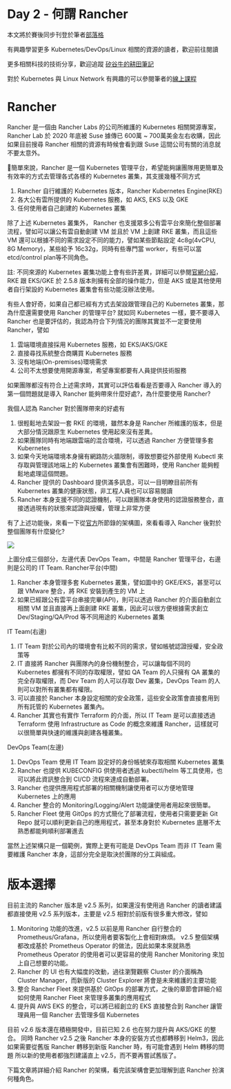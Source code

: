 Day 2 - 何謂 Rancher
====================

本文將於賽後同步刊登於筆者[部落格](https://hwchiu.com/)

有興趣學習更多 Kubernetes/DevOps/Linux 相關的資源的讀者，歡迎前往閱讀

更多相關科技的技術分享，歡迎追蹤 [矽谷牛的耕田筆記](https://www.facebook.com/technologynoteniu)

對於 Kubernetes 與 Linux Network 有興趣的可以參閱筆者的[線上課程](https://course.hwchiu.com/)

# Rancher

Rancher 是一個由 Rancher Labs 的公司所維護的 Kubernetes 相關開源專案，Rancher Lab 於 2020 年底被 Suse 據傳已 600萬 ~ 700萬美金左右收購，因此如果目前搜尋
Rancher 相關的資源有時候會看到跟 Suse 這間公司有關的消息就不要太意外。

簡單來說，Rancher 是一個 Kubernetes 管理平台，希望能夠讓團隊用更簡單及有效率的方式去管理各式各樣的 Kubernetes 叢集，其支援幾種不同方式
1. Rancher 自行維護的 Kubernetes 版本，Rancher Kubernetes Engine(RKE)
2. 各大公有雲所提供的 Kubernetes 服務，如 AKS, EKS 以及 GKE
3. 任何使用者自己創建的 Kubernetes 叢集

除了上述 Kubernetes 叢集外， Rancher 也支援眾多公有雲平台來簡化整個部署流程，譬如可以讓公有雲自動創建 VM 並且於 VM 上創建 RKE 叢集，而且這些 VM
還可以根據不同的需求設定不同的能力，譬如某些節點設定 4c8g(4vCPU, 8G Memory)，某些給予 16c32g，同時有些專門當 worker，有些可以當 etcd/control plan等不同角色。

註: 不同來源的 Kubernetes 叢集功能上會有些許差異，詳細可以參閱[官網介紹](https://rancher.com/docs/rancher/v2.5/en/overview/)，RKE 跟 EKS/GKE 於 2.5.8 版本則擁有全部的操作能力，但是 AKS 或是其他使用者自行架設的 Kubernetes 叢集會有些功能沒辦法使用。

有些人會好奇，如果自己都已經有方式去架設跟管理自己的 Kubernetes 叢集，那為什麼還需要使用 Rancher 的管理平台?
就如同 Kubernetes 一樣，要不要導入 Rancher 也是要評估的，我認為符合下列情況的團隊其實並不一定要使用 Rancher，譬如
1. 雲端環境直接採用 Kubernetes 服務，如 EKS/AKS/GKE
2. 直接尋找系統整合商購買 Kubernetes 服務
3. 沒有地端(On-premises)環境需求
4. 公司不太想要使用開源專案，希望專案都要有人員提供技術服務

如果團隊都沒有符合上述需求時，其實可以評估看看是否要導入 Rancher
導入的第一個問題就是導入 Rancher 能夠帶來什麼好處?，為什麼要使用 Rancher?



我個人認為 Rancher 對於團隊帶來的好處有
1. 很輕鬆地去架設一套 RKE 的環境，雖然本身是 Rancher 所維護的版本，但是大部分情況跟原生 Kubernetes 使用起來沒有差異。
2. 如果團隊同時有地端跟雲端的混合環境，可以透過 Rancher 方便管理多套 Kubernetes
3. 如果今天地端環境本身擁有網路防火牆限制，導致想要從外部使用 Kubectl 來存取與管理該地端上的 Kubernetes 叢集會有困難時，使用 Rancher 能夠輕鬆地處理這個問題。
4. Rancher 提供的 Dashboard 提供滿多訊息，可以一目明瞭目前所有 Kubernetes 叢集的健康狀態，非工程人員也可以容易閱讀
5. Rancher 本身支援不同的認證機制，可以跟團隊本身使用的認證服務整合，直接透過現有的狀態來認證與授權，管理上非常方便

有了上述功能後，來看一下從[官方](https://rancher.com/docs/rancher/v2.5/en/overview/)所節錄的架構圖，來看看導入 Rancher 後對於整個團隊有什麼變化?

![](https://rancher.com/docs/img/rancher/platform.png)

上圖分成三個部分，左邊代表 DevOps Team，中間是 Rancher 管理平台，右邊則是公司的 IT Team.
Rancher平台(中間)
1. Rancher 本身管理多套 Kubernetes 叢集，譬如圖中的 GKE/EKS，甚至可以跟 VMware 整合，將 RKE 安裝到產生的 VM 上
2. 如果已經跟公有雲平台串接完畢(API)，則可以透過 Rancher 的介面自動創立相關 VM 並且直接再上面創建 RKE 叢集，因此可以很方便根據需求創立 Dev/Staging/QA/Prod 等不同用途的 Kubernetes 叢集

IT Team(右邊)
1. IT Team 對於公司內的環境會有比較不同的需求，譬如帳號認證授權，安全政策等
2. IT 直接將 Rancher 與團隊內的身份機制整合，可以讓每個不同的 Kubernetes 都擁有不同的存取權限，譬如 QA Team 的人只擁有 QA 叢集的完全存取權限，而 Dev Team 的人可以存取 Dev 叢集，DevOps Team 的人則可以對所有叢集都有權限。
3. 可以直接於 Rancher 本身設定相關的安全政策，這些安全政策會直接套用到所有託管的 Kubernetes 叢集內。
4. Rancher 其實也有實作 Terraform 的介面，所以 IT Team 是可以直接透過 Terraform 使用 Infrastructure as Code 的概念來維護 Rancher，這樣就可以很簡單與快速的維護與創建各種叢集。

DevOps Team(左邊)
1. DevOps Team 使用 IT Team 設定好的身份帳號來存取相關 Kubernetes 叢集
2. Rancher 也提供 KUBECONFIG 供使用者透過 kubectl/helm 等工具使用，也可以將此資訊整合到 CI/CD 流程來達成自動部署。
3. Rancher 也提供應用程式部署的相關機制讓使用者可以方便地管理 Kubernetes 上的應用
4. Rancher 整合的 Monitoring/Logging/Alert 功能讓使用者用起來很簡單。
5. Rancher Fleet 使用 GitOps 的方式簡化了部署流程，使用者只需要更新 Git Repo 就可以順利更新自己的應用程式，甚至本身對於 Kubernetes 底層不太熟悉都能夠順利部署進去

當然上述架構只是一個範例，實際上更有可能是 DevOps Team 而非 IT Team 需要維護 Rancher 本身，這部分完全是取決於團隊的分工與組成。

# 版本選擇
目前主流的 Rancher 版本是 v2.5 系列，如果還沒有使用過 Rancher 的讀者建議都直接使用 v2.5 系列版本，主要是 v2.5 相對於前版有很多重大修改，譬如
1. Monitoring 功能的改進，v2.5 以前是用 Rancher 自行整合的 Prometheus/Grafana，所以使用者要客製化上會相對麻煩。 v2.5 整個架構都改成基於 Prometheus Operator 的做法，因此如果本來就熟悉 Prometheus Operator 的使用者可以更容易的使用 Rancher Monitoring 來加上自己想要的功能。
2. Rancher 的 UI 也有大幅度的改動，過往瀏覽觀察 Cluster 的介面稱為 Cluster Manager，而新版的 Cluster Explorer 將會是未來維護的主要功能
3. 整合 Rancher Fleet 來提供基於 GitOps 的部署方式，之後的章節會詳細介紹如何使用 Rancher Fleet 來管理多叢集的應用程式
4. 提升與 AWS EKS 的整合，可以將已經創立的 EKS 直接整合到 Rancher 讓管理員用一個 Rancher 去管理多個 Kubernetes

目前 v2.6 版本還在積極開發中，目前已知 2.6 也在努力提升與 AKS/GKE 的整合。
同時 Rancher v2.5 之後 Rancher 本身的安裝方式也都轉移到 Helm3，因此如果需要從舊版 Rancher 轉移到新版 Rancher 時，有可能會遇到 Helm 轉移的問題
所以新的使用者都強烈建議直上 v2.5，而不要再嘗試舊版了。

下篇文章將詳細介紹 Rancher 的架構，看完該架構會更加理解到底 Rancher 扮演何種角色。